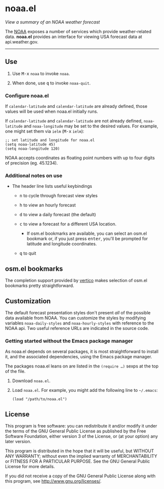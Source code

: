 # noaa.el

*View a summary of an NOAA weather forecast*

The [NOAA](http://www.noaa.gov) exposes a number of services which
provide weather-related data. **noaa.el** provides an interface for
viewing USA forecast data at api.weather.gov.

---

## Use

1. Use <kbd>M-x</kbd> `noaa` to invoke `noaa`.

2. When done, use <kbd>q</kbd> to invoke `noaa-quit`.

### Configure noaa.el

If `calendar-latitude` and `calendar-latitude` are already defined, those values will be used
when noaa.el initially runs.

If  `calendar-latitude` and `calendar-latitude` are  not already defined, `noaa-latitude` and `noaa-longitude` may be set to the desired values. For example, one might set them via `ielm` (<kbd>M-x</kbd> `ielm`):

    ;; set latitude and longitude for noaa.el
	(setq noaa-latitude 45)
	(setq noaa-longitude 120)

NOAA accepts coordinates as floating point numbers with up to four
digits of precision (eg. 45.1234).


### Additional notes on use

- The header line lists useful keybindings

  - <kbd>n</kbd> to cycle through forecast view styles

  - <kbd>h</kbd> to view an hourly forecast

  - <kbd>d</kbd> to view a daily forecast (the default)

  - <kbd>c</kbd> to view a forecast for a different USA location.

    - If osm.el bookmarks are available, you can select an osm.el bookmark or, if you just press
      <kbd>enter</kbd>, you'll be prompted for latitude and longitude
      coordinates.

  - <kbd>q</kbd> to quit


## osm.el bookmarks

The completion support provided by [vertico](https://github.com/minad/vertico) makes selection of osm.el bookmarks pretty straightforward.


## Customization

The default forecast presentation styles don't present *all* of the
possible data available from NOAA. You can customize the styles by modifying variables `noaa-daily-styles` and
`noaa-hourly-styles` with reference to the NOAA api. Two useful
reference URLs are indicated in the source code.


### Getting started without the Emacs package manager

As noaa.el depends on several packages, it is most straightforward to install it, and the associated dependencies, using the Emacs package manager.

The packages noaa.el leans on are listed in the `(require …)` sexps at the top of the file.

1. Download `noaa.el`.
2. Load `noaa.el`. For example, you might add the following line to `~/.emacs`:

    `(load "/path/to/noaa.el")`


## License

This program is free software: you can redistribute it and/or modify it under the terms of the GNU General Public License as published by the Free Software Foundation, either version 3 of the License, or (at your option) any later version.

This program is distributed in the hope that it will be useful, but WITHOUT ANY WARRANTY; without even the implied warranty of MERCHANTABILITY or FITNESS FOR A PARTICULAR PURPOSE. See the GNU General Public License for more details.

If you did not receive a copy of the GNU General Public License along with this program, see http://www.gnu.org/licenses/.
